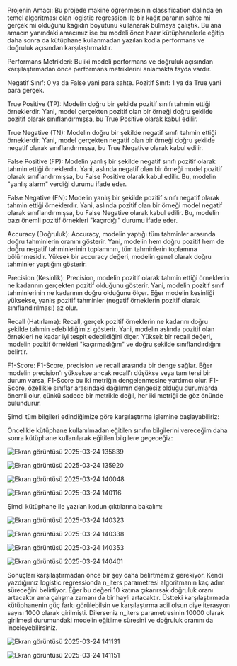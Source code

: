 Projenin Amacı: Bu projede makine öğrenmesinin classification dalında en temel algoritması olan logistic regression ile bir kağıt paranın sahte mi gerçek mi olduğunu kağıdın boyutunu kullanarak bulmaya çalıştık. Bu ana amacın yanındaki amacımız ise bu modeli önce hazır kütüphanelerle eğitip daha sonra da kütüphane kullanmadan yazılan kodla performans ve doğruluk açısından karşılaştırmaktır.

Performans Metrikleri: Bu iki modeli performans ve doğruluk açısından karşılaştırmadan önce performans metriklerini anlamakta fayda vardır.

Negatif Sınıf: 0 ya da False yani para sahte. Pozitif Sınıf: 1 ya da True yani para gerçek.

True Positive (TP): Modelin doğru bir şekilde pozitif sınıfı tahmin ettiği örneklerdir. Yani, model gerçekten pozitif olan bir örneği doğru şekilde pozitif olarak sınıflandırmışsa, bu True Positive olarak kabul edilir.

True Negative (TN): Modelin doğru bir şekilde negatif sınıfı tahmin ettiği örneklerdir. Yani, model gerçekten negatif olan bir örneği doğru şekilde negatif olarak sınıflandırmışsa, bu True Negative olarak kabul edilir.

False Positive (FP): Modelin yanlış bir şekilde negatif sınıfı pozitif olarak tahmin ettiği örneklerdir. Yani, aslında negatif olan bir örneği model pozitif olarak sınıflandırmışsa, bu False Positive olarak kabul edilir. Bu, modelin "yanlış alarm" verdiği durumu ifade eder.

False Negative (FN): Modelin yanlış bir şekilde pozitif sınıfı negatif olarak tahmin ettiği örneklerdir. Yani, aslında pozitif olan bir örneği model negatif olarak sınıflandırmışsa, bu False Negative olarak kabul edilir. Bu, modelin bazı önemli pozitif örnekleri "kaçırdığı" durumu ifade eder.

Accuracy (Doğruluk): Accuracy, modelin yaptığı tüm tahminler arasında doğru tahminlerin oranını gösterir. Yani, modelin hem doğru pozitif hem de doğru negatif tahminlerinin toplamının, tüm tahminlerin toplamına bölünmesidir. Yüksek bir accuracy değeri, modelin genel olarak doğru tahminler yaptığını gösterir.

Precision (Kesinlik): Precision, modelin pozitif olarak tahmin ettiği örneklerin ne kadarının gerçekten pozitif olduğunu gösterir. Yani, modelin pozitif sınıf tahminlerinin ne kadarının doğru olduğunu ölçer. Eğer modelin kesinliği yüksekse, yanlış pozitif tahminler (negatif örneklerin pozitif olarak sınıflandırılması) az olur.

Recall (Hatırlama): Recall, gerçek pozitif örneklerin ne kadarını doğru şekilde tahmin edebildiğimizi gösterir. Yani, modelin aslında pozitif olan örnekleri ne kadar iyi tespit edebildiğini ölçer. Yüksek bir recall değeri, modelin pozitif örnekleri "kaçırmadığını" ve doğru şekilde sınıflandırdığını belirtir.

F1-Score: F1-Score, precision ve recall arasında bir denge sağlar. Eğer modelin precision'ı yüksekse ancak recall'ı düşükse veya tam tersi bir durum varsa, F1-Score bu iki metriğin dengelenmesine yardımcı olur. F1-Score, özellikle sınıflar arasındaki dağılımın dengesiz olduğu durumlarda önemli olur, çünkü sadece bir metrikle değil, her iki metriği de göz önünde bulundurur.

Şimdi tüm bilgileri edindiğimize göre karşılaştırma işlemine başlayabiliriz:

Öncelikle kütüphane kullanılmadan eğitilen sınıfın bilgilerini vereceğim daha sonra kütüphane kullanılarak eğitilen bilgilere geçeceğiz:

![Ekran görüntüsü 2025-03-24 135839](https://github.com/user-attachments/assets/e52acb06-34f0-414e-8873-51df3af851ba)


![Ekran görüntüsü 2025-03-24 135920](https://github.com/user-attachments/assets/9a55d6ac-468b-47f4-94b3-59fa63398b81)


![Ekran görüntüsü 2025-03-24 140048](https://github.com/user-attachments/assets/812ec3e9-8aec-46a7-ad02-131f5c725f28)


![Ekran görüntüsü 2025-03-24 140116](https://github.com/user-attachments/assets/8e42027e-8030-47be-9452-6e16746eb98d)

Şimdi kütüphane ile yazılan kodun çıktılarına bakalım:

![Ekran görüntüsü 2025-03-24 140323](https://github.com/user-attachments/assets/1d607e3a-5f52-4f78-abf8-3d9c24cf519c)


![Ekran görüntüsü 2025-03-24 140338](https://github.com/user-attachments/assets/b44bf295-9104-4021-a82e-07ad7dd49a65)


![Ekran görüntüsü 2025-03-24 140353](https://github.com/user-attachments/assets/b4c5401b-897e-4576-b071-88a40e85ea7d)

![Ekran görüntüsü 2025-03-24 140401](https://github.com/user-attachments/assets/5dab0ba5-c38c-4d37-90bc-da17c7a473fe)


Sonuçları karşılaştırmadan önce bir şey daha belirtmemiz gerekiyor. Kendi yazdığımız logistic regressionda n_iters parametresi algoritmanın kaç adım süreceğini belirtiyor. Eğer bu değeri 10 katına çıkarırsak doğruluk oranı artacaktır ama çalışma zamanı da bir hayli artacaktır. Üstteki karşılaştırmada kütüphanenin güç farkı görülebilsin ve karşılaştırma adil olsun diye iterasyon sayısı 1000 olarak girilmişti. Dilerseniz n_iters parametresinin 10000 olarak girilmesi durumundaki modelin eğitilme süresini ve doğruluk oranını da inceleyebilirsiniz.


![Ekran görüntüsü 2025-03-24 141131](https://github.com/user-attachments/assets/1fb54a87-aacc-4ee2-90cd-7561769b6d55)


![Ekran görüntüsü 2025-03-24 141151](https://github.com/user-attachments/assets/52071575-3b4b-4db7-aa32-be3963906c4f)






